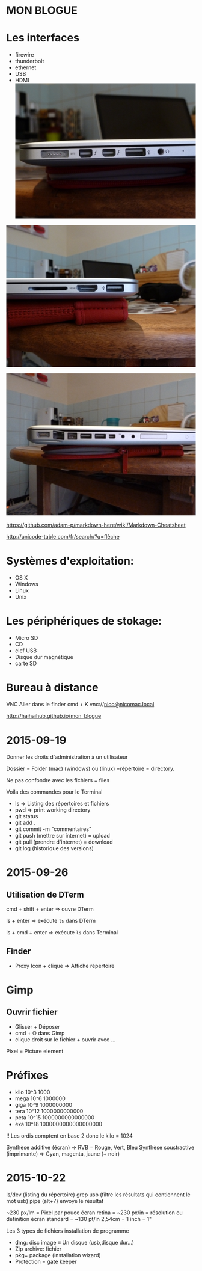 **MON BLOGUE**
==============

# Les interfaces

- firewire
- thunderbolt
- ethernet
- USB
- HDMI
![](images/interface_1.jpg)


![](images/interface_2.jpg)

![](images/interface_4.jpg)


<https://github.com/adam-p/markdown-here/wiki/Markdown-Cheatsheet>


<http://unicode-table.com/fr/search/?q=flèche>

# Systèmes d'exploitation:

- OS X
- Windows
- Linux
- Unix

# Les périphériques de stokage:

- Micro SD
- CD
- clef USB
- Disque dur magnétique
- carte SD

# Bureau à distance


VNC
Aller dans le finder
cmd + K
vnc://nico@nicomac.local


http://haihaihub.github.io/mon_blogue



# 2015-09-19

Donner les droits d'administration à un utilisateur

Dossier = Folder (mac)   (windows) ou (linux) =répertoire = directory.

Ne pas confondre avec les fichiers = files

Voila des commandes pour le Terminal

- ls => Listing des répertoires et fichiers
- pwd => print working directory
- git status
- git add .
- git commit -m "commentaires"
- git push (mettre sur internet) = upload
- git pull (prendre d'internet) = download
- git log (historique des versions)

# 2015-09-26

## Utilisation de DTerm

cmd + shift + enter => ouvre DTerm

ls + enter => exécute `ls` dans DTerm

ls + cmd + enter => exécute `ls` dans Terminal

## Finder

- Proxy Icon + clique => Affiche répertoire

# Gimp

## Ouvrir fichier

- Glisser + Déposer
- cmd + O dans Gimp
- clique droit sur le fichier + ouvrir avec ...

Pixel = Picture element

# Préfixes

- kilo 10^3   1000
- mega 10^6   1000000
- giga 10^9   1000000000
- tera 10^12  1000000000000
- peta 10^15  1000000000000000
- exa  10^18  1000000000000000000

!! Les ordis comptent en base 2 donc le kilo = 1024

Synthèse additive (écran) => RVB = Rouge, Vert, Bleu
Synthèse soustractive (imprimante) => Cyan, magenta, jaune (+ noir)

# 2015-10-22

ls/dev (listing du répertoire)
grep usb (filtre les résultats qui contiennent le mot usb)
pipe (alt+7) envoye le résultat

~230 px/lm = Pixel par pouce
écran retina = ~230 px/in = résolution ou définition
écran standard = ~130 pt/in
2,54cm = 1 inch = 1"

Les 3 types de fichiers installation de programme

- dmg: disc image ≡ Un disque (usb,disque dur...)
- Zip archive: fichier
- pkg= package (installation wizard)
- Protection = gate keeper

